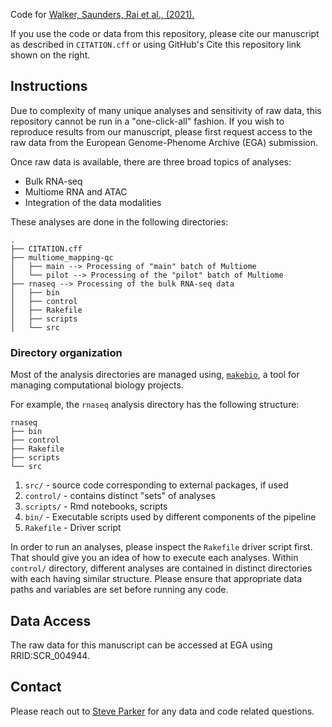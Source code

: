 Code for [Walker, Saunders, Rai et al., (2021).](#)

If you use the code or data from this repository, please cite our manuscript as described
in `CITATION.cff` or using GitHub's Cite this repository link shown on the right.

## Instructions

Due to complexity of many unique analyses and sensitivity of raw data, this repository
cannot be run in a "one-click-all" fashion. If you wish to reproduce results from our
manuscript, please first request access to the raw data from the European Genome-Phenome
Archive (EGA) submission.

Once raw data is available, there are three broad topics of analyses:
- Bulk RNA-seq
- Multiome RNA and ATAC
- Integration of the data modalities

These analyses are done in the following directories:

```
.
├── CITATION.cff
├── multiome_mapping-qc
│   ├── main --> Processing of "main" batch of Multiome
│   └── pilot --> Processing of the "pilot" batch of Multiome
├── rnaseq --> Processing of the bulk RNA-seq data
│   ├── bin
│   ├── control
│   ├── Rakefile
│   ├── scripts
│   └── src
```

### Directory organization

Most of the analysis directories are managed using,
[`makebio`](https://github.com/raivivek/makebio), a tool for managing computational
biology projects.

For example, the `rnaseq` analysis directory has the following structure:

```
rnaseq
├── bin
├── control
├── Rakefile
├── scripts
└── src
```

1. `src/` - source code corresponding to external packages, if used
1. `control/` - contains distinct "sets" of analyses
1. `scripts/` - Rmd notebooks, scripts
1. `bin/` - Executable scripts used by different components of the pipeline
1. `Rakefile` - Driver script


In order to run an analyses, please inspect the `Rakefile` driver script first. That
should give you an idea of how to execute each analyses. Within `control/` directory,
different analyses are contained in distinct directories with each having similar
structure. Please ensure that appropriate data paths and variables are set before
running any code.

## Data Access

The raw data for this manuscript can be accessed at EGA using RRID:SCR\_004944.

## Contact

Please reach out to [Steve Parker](mailto:scjp@umich.edu) for any data and code related
questions.
